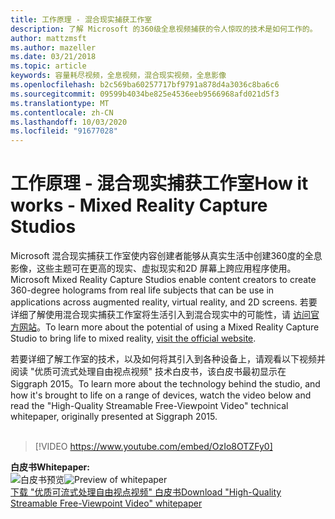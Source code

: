 ```yaml
---
title: 工作原理 - 混合现实捕获工作室
description: 了解 Microsoft 的360级全息视频捕获的令人惊叹的技术是如何工作的。
author: mattzmsft
ms.author: mazeller
ms.date: 03/21/2018
ms.topic: article
keywords: 容量耗尽视频，全息视频，混合现实视频，全息影像
ms.openlocfilehash: b2c569ba60257717bf9791a878d4a3036c8ba6c6
ms.sourcegitcommit: 09599b4034be825e4536eeb9566968afd021d5f3
ms.translationtype: MT
ms.contentlocale: zh-CN
ms.lasthandoff: 10/03/2020
ms.locfileid: "91677028"
---
```

# <a name="how-it-works---mixed-reality-capture-studios"></a><span data-ttu-id="5a50a-104">工作原理 - 混合现实捕获工作室</span><span class="sxs-lookup"><span data-stu-id="5a50a-104">How it works - Mixed Reality Capture Studios</span></span>

<span data-ttu-id="5a50a-105">Microsoft 混合现实捕获工作室使内容创建者能够从真实生活中创建360度的全息影像，这些主题可在更高的现实、虚拟现实和2D 屏幕上跨应用程序使用。</span><span class="sxs-lookup"><span data-stu-id="5a50a-105">Microsoft Mixed Reality Capture Studios enable content creators to create 360-degree holograms from real life subjects that can be use in applications across augmented reality, virtual reality, and 2D screens.</span></span> <span data-ttu-id="5a50a-106">若要详细了解使用混合现实捕获工作室将生活引入到混合现实中的可能性，请 [访问官方网站](https://www.microsoft.com//mixed-reality/capture-studios)。</span><span class="sxs-lookup"><span data-stu-id="5a50a-106">To learn more about the potential of using a Mixed Reality Capture Studio to bring life to mixed reality, [visit the official website](https://www.microsoft.com//mixed-reality/capture-studios).</span></span>

<span data-ttu-id="5a50a-107">若要详细了解工作室的技术，以及如何将其引入到各种设备上，请观看以下视频并阅读 "优质可流式处理自由视点视频" 技术白皮书，该白皮书最初显示在 Siggraph 2015。</span><span class="sxs-lookup"><span data-stu-id="5a50a-107">To learn more about the technology behind the studio, and how it's brought to life on a range of devices, watch the video below and read the "High-Quality Streamable Free-Viewpoint Video" technical whitepaper, originally presented at Siggraph 2015.</span></span>
<br>
<br>
>[!VIDEO https://www.youtube.com/embed/OzIo8OTZFy0]


<span data-ttu-id="5a50a-108">**白皮书**</span><span class="sxs-lookup"><span data-stu-id="5a50a-108">**Whitepaper:**</span></span><br>
<span data-ttu-id="5a50a-109">![白皮书预览](images/siggraph-whitepaper-thumb-200px.png)</span><span class="sxs-lookup"><span data-stu-id="5a50a-109">![Preview of whitepaper](images/siggraph-whitepaper-thumb-200px.png)</span></span><br>
[<span data-ttu-id="5a50a-110">下载 "优质可流式处理自由视点视频" 白皮书</span><span class="sxs-lookup"><span data-stu-id="5a50a-110">Download "High-Quality Streamable Free-Viewpoint Video" whitepaper</span></span>](images/high-quality-streamable-free-viewpoint-video.pdf)

